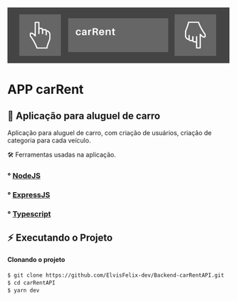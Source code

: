 ![](logo.png)

# APP carRent

## 🚗 Aplicação para aluguel de carro


Aplicação para aluguel de carro, com criação de usuários, criação de categoria para cada veículo.

🛠 Ferramentas usadas na aplicação.

### ° [NodeJS](https://github.com/nodejs)
### ° [ExpressJS](https://github.com/expressjs)
### ° [Typescript](https://github.com/microsoft/TypeScript)

## :zap: Executando o Projeto
#### Clonando o projeto
```sh
$ git clone https://github.com/ElvisFelix-dev/Backend-carRentAPI.git
$ cd carRentAPI
$ yarn dev
```







